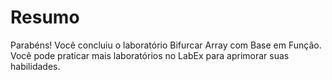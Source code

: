 # Resumo

Parabéns! Você concluiu o laboratório Bifurcar Array com Base em Função. Você pode praticar mais laboratórios no LabEx para aprimorar suas habilidades.
